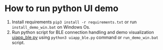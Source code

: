 # How to run python UI demo

1. Install requirements `pip3 install -r requirements.txt` or run `install_demo_win.bat` on Windows Os.
2. Run python script for BLE connection handling and demo visualization [uiapp_ble.py](uiapp_ble.py) using `python3 uiapp_ble.py` command or `run_demo_win.bat` script.